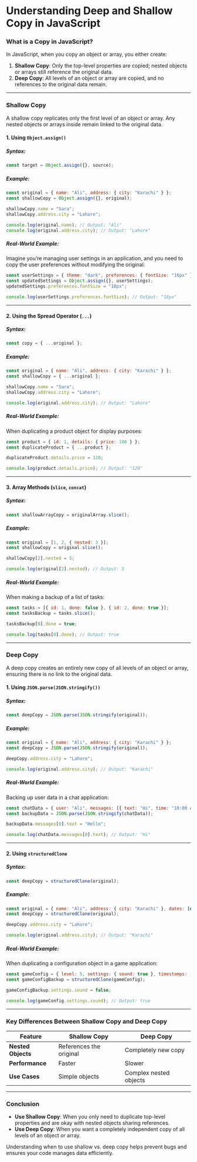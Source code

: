 # Understanding Deep and Shallow Copy in JavaScript

### What is a Copy in JavaScript?

In JavaScript, when you copy an object or array, you either create:
1. **Shallow Copy**: Only the top-level properties are copied; nested objects or arrays still reference the original data.
2. **Deep Copy**: All levels of an object or array are copied, and no references to the original data remain.

---

### Shallow Copy

A shallow copy replicates only the first level of an object or array. Any nested objects or arrays inside remain linked to the original data.

#### 1. Using `Object.assign()`
##### Syntax:
```javascript
const target = Object.assign({}, source);
```

##### Example:
```javascript
const original = { name: "Ali", address: { city: "Karachi" } };
const shallowCopy = Object.assign({}, original);

shallowCopy.name = "Sara";
shallowCopy.address.city = "Lahore";

console.log(original.name); // Output: "Ali"
console.log(original.address.city); // Output: "Lahore"
```

##### Real-World Example:
Imagine you’re managing user settings in an application, and you need to copy the user preferences without modifying the original:
```javascript
const userSettings = { theme: "dark", preferences: { fontSize: "16px" } };
const updatedSettings = Object.assign({}, userSettings);
updatedSettings.preferences.fontSize = "18px";

console.log(userSettings.preferences.fontSize); // Output: "18px"
```

---

#### 2. Using the Spread Operator (`...`)
##### Syntax:
```javascript
const copy = { ...original };
```

##### Example:
```javascript
const original = { name: "Ali", address: { city: "Karachi" } };
const shallowCopy = { ...original };

shallowCopy.name = "Sara";
shallowCopy.address.city = "Lahore";

console.log(original.address.city); // Output: "Lahore"
```

##### Real-World Example:
When duplicating a product object for display purposes:
```javascript
const product = { id: 1, details: { price: 100 } };
const duplicateProduct = { ...product };

duplicateProduct.details.price = 120;

console.log(product.details.price); // Output: "120"
```

---

#### 3. Array Methods (`slice`, `concat`)
##### Syntax:
```javascript
const shallowArrayCopy = originalArray.slice();
```

##### Example:
```javascript
const original = [1, 2, { nested: 3 }];
const shallowCopy = original.slice();

shallowCopy[2].nested = 5;

console.log(original[2].nested); // Output: 5
```

##### Real-World Example:
When making a backup of a list of tasks:
```javascript
const tasks = [{ id: 1, done: false }, { id: 2, done: true }];
const tasksBackup = tasks.slice();

tasksBackup[0].done = true;

console.log(tasks[0].done); // Output: true
```

---

### Deep Copy

A deep copy creates an entirely new copy of all levels of an object or array, ensuring there is no link to the original data.

#### 1. Using `JSON.parse(JSON.stringify())`
##### Syntax:
```javascript
const deepCopy = JSON.parse(JSON.stringify(original));
```

##### Example:
```javascript
const original = { name: "Ali", address: { city: "Karachi" } };
const deepCopy = JSON.parse(JSON.stringify(original));

deepCopy.address.city = "Lahore";

console.log(original.address.city); // Output: "Karachi"
```

##### Real-World Example:
Backing up user data in a chat application:
```javascript
const chatData = { user: "Ali", messages: [{ text: "Hi", time: "10:00 AM" }] };
const backupData = JSON.parse(JSON.stringify(chatData));

backupData.messages[0].text = "Hello";

console.log(chatData.messages[0].text); // Output: "Hi"
```

---

#### 2. Using `structuredClone`
##### Syntax:
```javascript
const deepCopy = structuredClone(original);
```

##### Example:
```javascript
const original = { name: "Ali", address: { city: "Karachi" }, dates: [new Date()] };
const deepCopy = structuredClone(original);

deepCopy.address.city = "Lahore";

console.log(original.address.city); // Output: "Karachi"
```

##### Real-World Example:
When duplicating a configuration object in a game application:
```javascript
const gameConfig = { level: 5, settings: { sound: true }, timestamps: [new Date()] };
const gameConfigBackup = structuredClone(gameConfig);

gameConfigBackup.settings.sound = false;

console.log(gameConfig.settings.sound); // Output: true
```

---

### Key Differences Between Shallow Copy and Deep Copy

| Feature                     | Shallow Copy                       | Deep Copy                              |
|-----------------------------|-------------------------------------|---------------------------------------|
| **Nested Objects**          | References the original            | Completely new copy                   |
| **Performance**             | Faster                             | Slower                                |
| **Use Cases**               | Simple objects                     | Complex nested objects                |

---

### Conclusion

- **Use Shallow Copy**: When you only need to duplicate top-level properties and are okay with nested objects sharing references.
- **Use Deep Copy**: When you want a completely independent copy of all levels of an object or array.

Understanding when to use shallow vs. deep copy helps prevent bugs and ensures your code manages data efficiently.